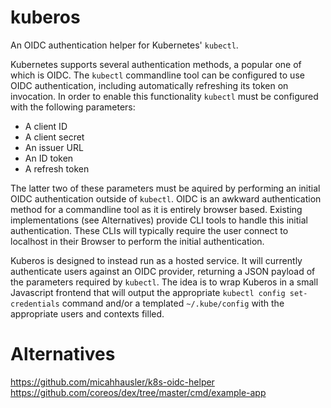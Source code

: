# kuberos
An OIDC authentication helper for Kubernetes' `kubectl`.

Kubernetes supports several authentication methods, a popular one of which is OIDC.
The `kubectl` commandline tool can be configured to use OIDC authentication, including
automatically refreshing its token on invocation. In order to enable this
functionality `kubectl` must be configured with the following parameters:
* A client ID
* A client secret
* An issuer URL
* An ID token
* A refresh token

The latter two of these parameters must be aquired by performing an initial OIDC
authentication outside of `kubectl`. OIDC is an awkward authentication method for a
commandline tool as it is entirely browser based. Existing implementations (see
Alternatives) provide CLI tools to handle this initial authentication. These CLIs will
typically require the user connect to localhost in their Browser to perform the initial
authentication.

Kuberos is designed to instead run as a hosted service. It will currently authenticate
users against an OIDC provider, returning a JSON payload of the parameters required by
`kubectl`. The idea is to wrap Kuberos in a small Javascript frontend that will output
the appropriate `kubectl config set-credentials` command and/or a templated
`~/.kube/config` with the appropriate users and contexts filled.

# Alternatives
https://github.com/micahhausler/k8s-oidc-helper
https://github.com/coreos/dex/tree/master/cmd/example-app
